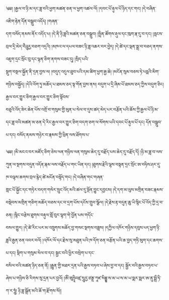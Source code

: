 ﻿  
༄༅། །རྒྱལ་བ་ཉི་མ་དང་ཟླ་བའི་ཕྱག་མཚན་ཅན་ལ་ཕྱག་འཚལ་ལོ། །དབང་པོ་རྟུལ་པོ་ཉིད་དང་གང། །དེ་བཞིན་འཇིག་རྟེན་དོན་བསྒྲུབ་འདོད། །གཞན་  
དག་བསོད་ནམས་ནོར་འདོད་པ། །དེ་ནི་ཉི་ཟླའི་མཚན་ཅན་བསྒྲུབ། །སྤྲིན་ཚོགས་རྡུལ་དང་ཁུག་རྣ་དུ་བ་དང། །རླངས་བྲལ་དྲི་མེད་བཻཌཱུརྱ་བཅག་འདྲའི། །མཁའ་ལ་དཔལ་བཟང་ཉི་ཟླ་འཆར་བར་བྱེད། །དེ་ཚེ་དང་ལྡན་སྨྲ་བ་བཅད་ནགས་འཇུག་དྲང་སྲོང་བུ་དང་ལྷན་ཅིག་ནགས་བཟང་དུ། །སྲིད་པའི་  
སྡུག་བསྔལ་སྐྱོན་ནི་དྲན་བྱས་ལ། །བདུད་འདུལ་ཐུབ་པའི་དམ་ཚིག་ཕྱག་རྒྱ་ཆེ། །མངོན་སུམ་བཅས་ཏེ་པདྨའི་མིག་གཉིས་བསྐྱོད། །དེའི་འོག་ཏུ་མཆོད་པ་ཐམས་ཅད་སྟ་གོན་བྱས་ནས། བདུག་པ་དྲི་ཞིམ་པོ་ཐམས་ཅད་ཀྱིས་བདུག་ཅིང། རྒྱལ་བར་གྱུར་ཅིག་རྒྱལ་བར་གྱུར་ཅིག་སྟོབས་  
བཅུའི་འོད་ཟེར་ཆེན་པོས་འགྲོ་བ་གསུམ་གྱི་མུན་པ་སེལ་བ་དུས་ཚད་མེད་པར་བརྩོན་པའི་ཆོས་ཀྱི་རྒྱལ་པོ་ཉི་མ་དང་ཟླ་བའི་མཚན་མ་ཅན་དེ་རིང་རྒྱལ་བར་གྱུར་ཅིག་བདག་ཅག་ལ་སོགས་པའི་དབང་པོ་རྟུལ་པོ་དང། དོན་བསྒྲུབ་པ་དང། བསོད་ནམས་གཉེར་བ་རྣམས་ཀྱི་ཕྲིན་ལས་ཐོགས་པ་  
  
༄༅། །མི་མངའ་བར་མཛོད་ཅིག་ཅེས་ལན་གཉིས་ལན་གསུམ་ཆེད་དུ་བརྗོད་པས་ཆེད་དུ་བརྗོད་དོ། །ཉི་མ་ཟླ་བ་ལས་ཀུན་ལ་སྔགས་བདུན་འདོན་རྣམ་ལས་བརྗོད་པ་གང་ཡིན་དང། །ཐུགས་རྗེའི་ལྷས་བསྟན་དྲང་སྲོང་ཨ་བཧིས་ཤར་དུ་ཁ་བལྟས་ཆགས་བྲལ་རྙེད་ཚེ་མངོན་བསྟོད་གང། །དེ་བཞིན་གང་གཞན་  
གླང་པོ་སྐྱོང་དང་གཏེར་བདག་གསེར་སྲུང་འོད་མའི་ཚལ་དུ་སྔོན་བྱུང་དབྱངས། །དེ་དག་མ་ལུས་མགྲིན་བཟང་རྣམས་བསྡེབས་མགྲིན་གཅིག་མཆོད་བཅས་དང་བ་དྲག་པོས་དངོས་གྲུབ་སྩོལ། །དེ་རྗེས་རྟ་བདུན་ཆུ་ཡི་སྙིང་པོ་འོད་ཀྱི་དྲ་བ་ཅན། །སྙིང་བརྩེས་ཐུགས་བརྟུལ་གློ་བུར་ལྷག་གེ་བྱོན་པས་གདོང་  
བསལ་གྱུར། །དེ་ཚེ་རིང་པར་མ་འཁྲུགས་མཆོད་བྱ་གསང་སྔགས་བཟླས། །དཀྱིལ་འཁོར་གཉིས་དབུས་པད་ཕྱག་ཉི་ཟླའི་རྒྱན་ཅན་འབར་བའོ། །འཁོར་ལོ་དང་རྗེས་སུ་མཐུན་པའི་ཁ་དོག་ཅན་བརྩོན་པའི་ཆ་བྱད་གཏི་མུག་དང་ཆགས་པ་དང། སྡིག་པ་གསུམ་སེལ་བ་དང། སྦྱང་བའི་ཕྱིར་བསྲེག་པ་དང་  
བསིལ་བའི་མཚན་ཉིད་ཅན་ནོ། །རྒྱུན་གྱི་མཐར་དྲན་པའི་རྒྱས་བཏབ་པ་ཞེས་བྱ་བ་དང། སྦྱོར་བའི་རྒྱས་བཏབ་པ་ཞེས་པ་གཉིས་ཅི་རིགས་སུ་དྲན་པར་བྱའོ། །ཨོཾ་ཨཱཧྲཱིབཛྲ་སཱུརྱ་ཙནྡྲ་ཀཱཛ་སིདྡྷ་ས་མ་ཡ་ས་མ་ཡ་སྨར་སྨར་ཨ་ནུ་སྨྲྀ་ཏི་ཀ་ར་ཧཱུཾ། ཉི་ཟླ་སྒྲོན་མའི་ཆོ་ག་རྫོགས་སོ།།  
  
  
